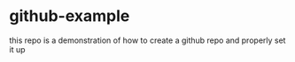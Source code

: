 # github-example
this repo is a demonstration of how to create a github repo and properly set it up
